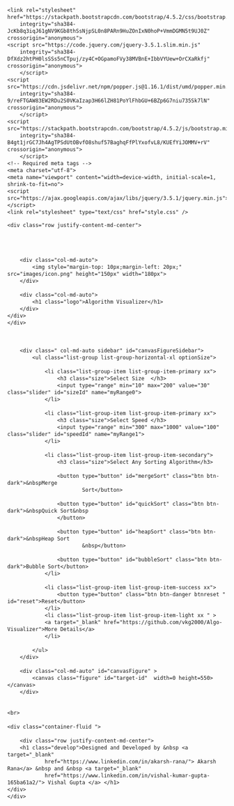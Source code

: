 <!DOCTYPE html>
<html>

<head>
	<title>Algo Visualizer</title>
	<link rel="icon" href="images/icon.png">
	<link href="https://fonts.googleapis.com/css2?family=Rye&display=swap" rel="stylesheet">
	<link href="https://fonts.googleapis.com/css2?family=Chelsea+Market&display=swap" rel="stylesheet">

	<link rel="stylesheet" href="https://stackpath.bootstrapcdn.com/bootstrap/4.5.2/css/bootstrap.min.css"
		integrity="sha384-JcKb8q3iqJ61gNV9KGb8thSsNjpSL0n8PARn9HuZOnIxN0hoP+VmmDGMN5t9UJ0Z" crossorigin="anonymous">
	<script src="https://code.jquery.com/jquery-3.5.1.slim.min.js"
		integrity="sha384-DfXdz2htPH0lsSSs5nCTpuj/zy4C+OGpamoFVy38MVBnE+IbbVYUew+OrCXaRkfj" crossorigin="anonymous">
		</script>
	<script src="https://cdn.jsdelivr.net/npm/popper.js@1.16.1/dist/umd/popper.min.js"
		integrity="sha384-9/reFTGAW83EW2RDu2S0VKaIzap3H66lZH81PoYlFhbGU+6BZp6G7niu735Sk7lN" crossorigin="anonymous">
		</script>
	<script src="https://stackpath.bootstrapcdn.com/bootstrap/4.5.2/js/bootstrap.min.js"
		integrity="sha384-B4gt1jrGC7Jh4AgTPSdUtOBvfO8shuf57BaghqFfPlYxofvL8/KUEfYiJOMMV+rV" crossorigin="anonymous">
		</script>
	<!-- Required meta tags -->
	<meta charset="utf-8">
	<meta name="viewport" content="width=device-width, initial-scale=1, shrink-to-fit=no">
	<script src="https://ajax.googleapis.com/ajax/libs/jquery/3.5.1/jquery.min.js"></script>
	<link rel="stylesheet" type="text/css" href="style.css" />
</head>

<body>
	<div class="container-fluid ">
		
	<div class="row justify-content-md-center">
		  



		<div class="col-md-auto">
			<img style="margin-top: 10px;margin-left: 20px;" src="images/icon.png" height="150px" width="180px">
		</div>

		<div class="col-md-auto">
			<h1 class="logo">Algorithm Visualizer</h1>
		</div>
	</div>
	</div>


	
		<div class=" col-md-auto sidebar" id="canvasFigureSidebar">
			<ul class="list-group list-group-horizontal-xl optionSize">

				<li class="list-group-item list-group-item-primary xx">
					<h3 class="size">Select Size  </h3>
					<input type="range" min="10" max="200" value="30" class="slider" id="sizeId" name="myRange0">
				</li>

				<li class="list-group-item list-group-item-primary xx">
					<h3 class="size">Select Speed </h3>
					<input type="range" min="300" max="1000" value="100" class="slider" id="speedId" name="myRange1">
				</li>

				<li class="list-group-item list-group-item-secondary">
					<h3 class="size">Select Any Sorting Algorithm</h3>

					<button type="button" id="mergeSort" class="btn btn-dark">&nbspMerge
							Sort</button>

					<button type="button" id="quickSort" class="btn btn-dark">&nbspQuick Sort&nbsp
					</button>

					<button type="button" id="heapSort" class="btn btn-dark">&nbspHeap Sort
							&nbsp</button>

					<button type="button" id="bubbleSort" class="btn btn-dark">Bubble Sort</button>
				</li>

				<li class="list-group-item list-group-item-success xx">
					<button type="button" class="btn btn-danger btnreset " id="reset">Reset</button>
				</li>
				<li class="list-group-item list-group-item-light xx " >
				<a target="_blank" href="https://github.com/vkg2000/Algo-Visualizer">More Details</a>
				</li>

			</ul>
		</div>

		<div class="col-md-auto" id="canvasFigure" >
			<canvas class="figure" id="target-id"  width=0 height=550></canvas>
		</div>


	<br>

	<div class="container-fluid ">
		
		<div class="row justify-content-md-center">
		<h1 class="develop">Designed and Developed by &nbsp <a target="_blank"
				href="https://www.linkedin.com/in/akarsh-rana/"> Akarsh Rana</a> &nbsp and &nbsp <a target="_blank"
				href="https://www.linkedin.com/in/vishal-kumar-gupta-165ba61a2/"> Vishal Gupta </a> </h1>
	</div>
	</div>


</body>
<script type="text/javascript" src="script.js"></script>

</html>
